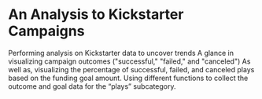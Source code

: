 # An Analysis to Kickstarter Campaigns
Performing analysis on Kickstarter data to uncover trends
A glance in visualizing campaign outcomes ("successful," "failed," and "canceled") As well as, visualizing the percentage of successful, failed, and canceled plays based on the funding goal amount. Using different functions to collect the outcome and goal data for the “plays” subcategory. 
